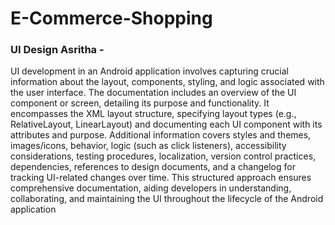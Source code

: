 # E-Commerce-Shopping

### UI Design Asritha -
UI development in an Android application involves capturing crucial information about the layout, components, styling, and logic associated 
with the user interface. The documentation includes an overview of the UI component or screen, detailing its purpose and functionality. It encompasses the XML 
layout structure, specifying layout types (e.g., RelativeLayout, LinearLayout) and documenting each UI component with its attributes and purpose. Additional 
information covers styles and themes, images/icons, behavior, logic (such as click listeners), accessibility considerations, testing procedures, localization, 
version control practices, dependencies, references to design documents, and a changelog for tracking UI-related changes over time. This structured approach 
ensures comprehensive documentation, aiding developers in understanding, collaborating, and maintaining the UI throughout the lifecycle of the Android application
